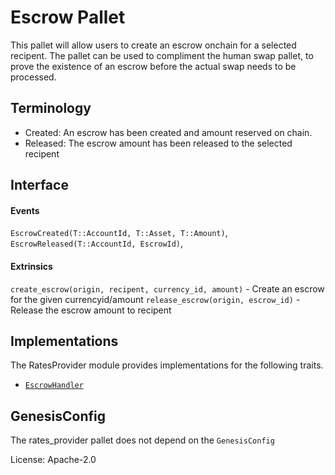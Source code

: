 # Escrow Pallet

This pallet will allow users to create an escrow onchain for a selected recipent. The pallet can be used to compliment the human swap pallet, to prove the existence of an escrow before the actual swap needs to be processed.

## Terminology

- Created: An escrow has been created and amount reserved on chain.
- Released: The escrow amount has been released to the selected recipent

## Interface

#### Events

`EscrowCreated(T::AccountId, T::Asset, T::Amount)`,
`EscrowReleased(T::AccountId, EscrowId)`,

#### Extrinsics

`create_escrow(origin, recipent, currency_id, amount)` - Create an escrow for the given currencyid/amount
`release_escrow(origin, escrow_id)` - Release the escrow amount to recipent

## Implementations

The RatesProvider module provides implementations for the following traits.
- [`EscrowHandler`](../../primitives/src/escrow.rs)

## GenesisConfig

The rates_provider pallet does not depend on the `GenesisConfig`

License: Apache-2.0
